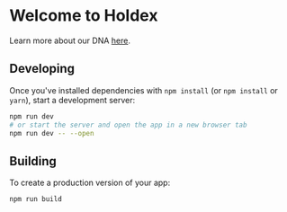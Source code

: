 # Welcome to Holdex

Learn more about our DNA [here](https://holdex.io/about).

## Developing

Once you've installed dependencies with `npm install` (or `npm install` or `yarn`), start a development server:

```bash
npm run dev
# or start the server and open the app in a new browser tab
npm run dev -- --open
```

## Building

To create a production version of your app:

```bash
npm run build
```